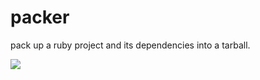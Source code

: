 # packer

pack up a ruby project and its dependencies into a tarball.

<a href="http://travis-ci.org/#!/jordansissel/packer">
  <img src="https://secure.travis-ci.org/jordansissel/packer.png?branch=master">
</a>
